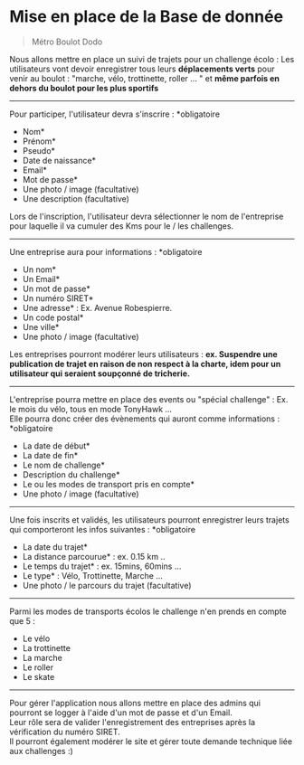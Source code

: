 # Mise en place de la Base de donnée
> Métro Boulot Dodo

Nous allons mettre en place un suivi de trajets pour un challenge écolo : Les utilisateurs vont devoir enregistrer tous leurs **déplacements verts** pour venir au boulot : "marche, vélo, trottinette, roller ... " et **même parfois en dehors du boulot pour les plus sportifs**

---

Pour participer, l'utilisateur devra s'inscrire :  *obligatoire
- Nom*
- Prénom*
- Pseudo*
- Date de naissance*
- Email*
- Mot de passe*
- Une photo / image (facultative)
- Une description (facultative)

Lors de l'inscription, l'utilisateur devra sélectionner le nom de l'entreprise pour laquelle il va cumuler des Kms pour le / les challenges.

---

Une entreprise aura pour informations : *obligatoire
- Un nom*
- Un Email*
- Un mot de passe*
- Un numéro SIRET*
- Une adresse* : Ex. Avenue Robespierre.
- Un code postal*
- Une ville*
- Une photo / image (facultative)

Les entreprises pourront modérer leurs utilisateurs : **ex. Suspendre une publication de trajet en raison de non respect à la charte, idem pour un utilisateur qui seraient soupçonné de tricherie.**

---

L'entreprise pourra mettre en place des events ou "spécial challenge" : Ex. le mois du vélo, tous en mode TonyHawk ...  
Elle pourra donc créer des évènements qui auront comme informations : *obligatoire  
- La date de début*
- La date de fin*
- Le nom de challenge*
- Description du challenge*
- Le ou les modes de transport pris en compte*
- Une photo / image (facultative)

---

Une fois inscrits et validés, les utilisateurs pourront enregistrer leurs trajets qui comporteront les infos suivantes : *obligatoire  
- La date du trajet*
- La distance parcourue* : ex. 0.15 km ..
- Le temps du trajet* : ex. 15mins, 60mins ...
- Le type* : Vélo, Trottinette, Marche ...
- Une photo / le parcours du trajet (facultative)

---

Parmi les modes de transports écolos le challenge n'en prends en compte que 5  :
- Le vélo
- La trottinette
- La marche
- Le roller
- Le skate

---

Pour gérer l'application nous allons mettre en place des admins qui pourront se logger à l'aide d'un mot de passe et d'un Email.  
Leur rôle sera de valider l'enregistrement des entreprises après la vérification du numéro SIRET.  
Il pourront également modérer le site et gérer toute demande technique liée aux challenges :)